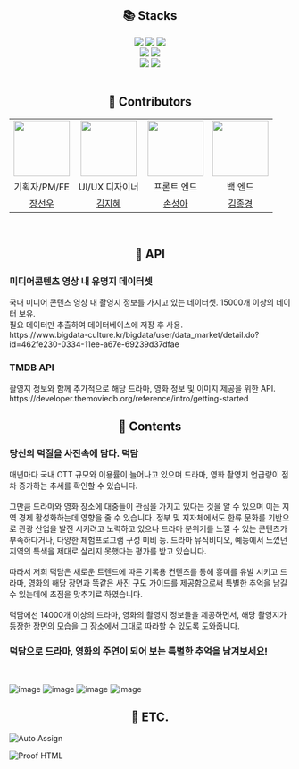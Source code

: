 <div align=center><h2>📚 Stacks</h2></div>
<div align=center> 
  <img src="https://img.shields.io/badge/Flutter-02569B?style=for-the-badge&logo=flutter&logoColor=white">
  <img src="https://img.shields.io/badge/Spring-6DB33F?style=for-the-badge&logo=spring&logoColor=white">
  <img src="https://img.shields.io/badge/Dart-0175C2?style=for-the-badge&logo=dart&logoColor=white">
  <br>
  
  <img src="https://img.shields.io/badge/notion-000000?style=for-the-badge&logo=notion&logoColor=white">
  <img src="https://img.shields.io/badge/discord-5865f2?style=for-the-badge&logo=discord&logoColor=white">
  <br>
  
  <img src="https://img.shields.io/badge/github-181717?style=for-the-badge&logo=github&logoColor=white">
  <img src="https://img.shields.io/badge/git-F05032?style=for-the-badge&logo=git&logoColor=white">
  <br>
</div>

<br>

<div align=center><h2>🐥 Contributors</h2></div>

<div align=center>
<table>
  <tr>
    <td align="center"><a href="https://github.com/InSange"><img src="https://tr.rbxcdn.com/ecac8c841a5aea0586a50a17181934ff/420/420/Hat/Png" width="100px;" alt=""/>
    <td align="center"><a href="https://github.com/InSange"><img src="https://w7.pngwing.com/pngs/296/918/png-transparent-surreal-humour-meme-cat-turnbull-ac-9-cat-like-mammal-carnivoran-meme.png" width="100px;" alt=""/>
    <td align="center"><a href="https://github.com/huchujj"><img src="https://creatorset.com/cdn/shop/files/Transparent1440x1080cattakingaselfiephoto.png?v=1702844064" width="100px;" alt=""/>
    <td align="center"><a href="https://github.com/JONG-KYEONG"><img src="https://tr.rbxcdn.com/42eaa90224b3f85eeedfa87cb3823906/420/420/Hat/Png" width="100px;" alt=""/>
  </tr>
  <tr align="center">
      <td>기획자/PM/FE</td>
    <td>UI/UX 디자이너</td>
    <td>프론트 엔드</td>
    <td>백 엔드</td>
  </tr>
  <tr>
    <td align="center"><a href="https://github.com/InSange" title="Code">장선우</a></td>
    <td align="center"><a href="https://github.com/InSange" title="Code">김지혜</a></td>
    <td align="center"><a href="https://github.com/huchujj" title="Code">손성아</a></td>
    <td align="center"><a href="https://github.com/JONG-KYEONG" title="Code">김종경</a></td>
  </tr>
</table>
</div>
<br>
<div align=center><h2> 📖 API</h2></div>
<h3> 미디어콘텐츠 영상 내 유명지 데이터셋 </h3>
국내 미디어 콘텐츠 영상 내 촬영지 정보를 가지고 있는 데이터셋. 15000개 이상의 데이터 보유.
<br>
필요 데이터만 추출하여 데이터베이스에 저장 후 사용.
<br>
https://www.bigdata-culture.kr/bigdata/user/data_market/detail.do?id=462fe230-0334-11ee-a67e-69239d37dfae
<h3> TMDB API </h3>
촬영지 정보와 함께 추가적으로 해당 드라마, 영화 정보 및 이미지 제공을 위한 API.
<br>
https://developer.themoviedb.org/reference/intro/getting-started
<br>
<div align=center><h2>🔖 Contents</h2></div>
<h3>당신의 덕질을 사진속에 담다. 덕담</h3>
매년마다 국내 OTT 규모와 이용률이 늘어나고 있으며 드라마, 영화 촬영지 언급량이 점차 증가하는 추세를 확인할 수 있습니다.
<br><br>
그만큼 드라마와 영화 장소에 대중들이 관심을 가지고 있다는 것을 알 수 있으며 이는 지역 경제 활성화하는데 영향을 줄 수 있습니다. 정부 및 지자체에서도 한류 문화를 기반으로 관광 산업을 발전 시키려고 노력하고 있으나 드라마 분위기를 느낄 수 있는 콘텐츠가 부족하다거나, 다양한 체험프로그램 구성 미비 등. 드라마 뮤직비디오, 예능에서 느꼈던 지역의 특색을 제대로 살리지 못했다는 평가를 받고 있습니다.
<br><br>
따라서 저희 덕담은 새로운 트렌드에 따른 기록용 컨텐츠를 통해 흥미를 유발 시키고 드라마, 영화의 해당 장면과 똑같은 사진 구도 가이드를 제공함으로써 특별한 추억을 남길 수 있는데에 초점을 맞추기로 하였습니다.
<br> <br>
덕담에선 14000개 이상의 드라마, 영화의 촬영지 정보들을 제공하면서, 해당 촬영지가 등장한 장면의 모습을 그 장소에서 그대로 따라할 수 있도록 도와줍니다. 
<br>
<h3>덕담으로 드라마, 영화의 주연이 되어 보는 특별한 추억을 남겨보세요!</h3>
<br>

![image](https://github.com/user-attachments/assets/8fd61bfb-0a1a-4adb-af7e-c013c4ec8f4e)
![image](https://github.com/user-attachments/assets/589d7545-8818-4c63-84f5-49fa94dd709e)
![image](https://github.com/user-attachments/assets/72324c1e-f67a-46fd-878d-de7f04c669f5)
![image](https://github.com/user-attachments/assets/b042d906-0713-4f52-80e2-f1b256c85a80)

<div align=center><h2> 📖 ETC.</h2></div>

![Auto Assign](https://github.com/PKNU-Assemble/demo-repository/actions/workflows/auto-assign.yml/badge.svg)

![Proof HTML](https://github.com/PKNU-Assemble/demo-repository/actions/workflows/proof-html.yml/badge.svg)

